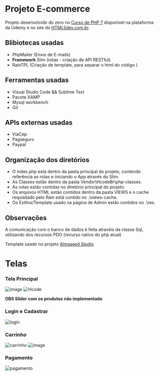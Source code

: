 # Projeto E-commerce

Projeto desenvolvido do zero no [Curso de PHP 7](https://www.udemy.com/curso-completo-de-php-7/) disponível na plataforma da Udemy e no site do [HTML5dev.com.br](https://www.html5dev.com.br/curso/curso-completo-de-php-7).

## Blibiotecas usadas
   - PhpMailer (Envio de E-mails)
   - **Framework** Slim (rotas - criação de API RESTful)
   - RainTPL (Criação de template, para separar o html do código )

## Ferramentas usadas
   - Visual Studio Code && Sublime Text
   - Pacote XAMP
   - Mysql workbench 
   - Git
## APIs externas usadas 
   - ViaCep
   - Pagseguro
   - Paypal
   
## Organização dos diretórios 
   - O index.php está dentro da pasta principal do projeto, contendo referência as rotas e iniciando o App através do Slim.
   - As Classes estão dentro da pasta Vendor\HcodeBr\php-classes.
   - As rotas estão contidas no diretório principal do projeto.
   - Os arquivos HTML estão contidos dentro da pasta VIEWS e o cache requisitado pelo Rain está contido no .\views-cache.
   - Os Estilos/Template usado na página de Admin estão contidos no .\res.
   
   
## Observações 
   A comunicação com o banco de dados é feita atravéis da classe Sql, utilizando dos recursos PDO (recurso nativo do php atual)
   
   
    
   
   
Template usado no projeto [Almsaeed Studio](https://almsaeedstudio.com)
                              
#                                      **Telas** 
###                                    Tela Principal
![image](https://user-images.githubusercontent.com/44248690/84577197-9ed6e200-ad90-11ea-8e8b-f52462db6525.png)
![Hcode](https://user-images.githubusercontent.com/44248690/84577173-53bccf00-ad90-11ea-914d-51fdf300cc36.PNG)

**OBS Slider com os produtos não implementado** 

###                                   Login e Cadastrar
![login](https://user-images.githubusercontent.com/44248690/84577236-f83f1100-ad90-11ea-9a4a-4bcebe9ab25e.png)


###                                     Carrinho
![carrinho](https://user-images.githubusercontent.com/44248690/84577280-5c61d500-ad91-11ea-871c-b0d15985f4ff.png)
![image](https://user-images.githubusercontent.com/44248690/84577305-8e733700-ad91-11ea-8704-fd47ff2ace73.png)



###                                      Pagamento

![pagamento](https://user-images.githubusercontent.com/44248690/84577425-4c96c080-ad92-11ea-85f0-930cc39341a0.png)

